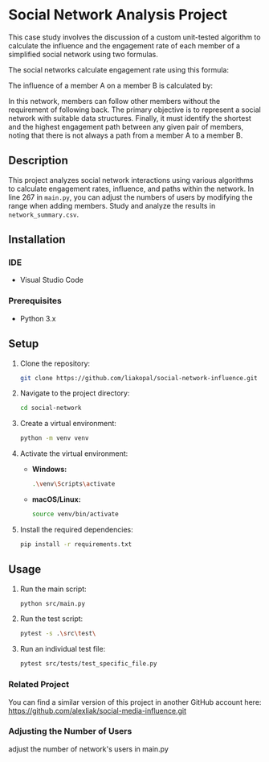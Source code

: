 # Social Network Analysis Project

This case study involves the discussion of a custom unit-tested algorithm to calculate the influence and the engagement rate of each member of a simplified social network using two formulas.

The social networks calculate engagement rate using this formula: 

The influence of a member A on a member B is calculated by:


In this network, members can follow other members without the requirement of following back. The primary objective is to represent a social network with suitable data structures. Finally, it must identify the shortest and the highest engagement path between any given pair of members, noting that there is not always a path from a member A to a member B.

## Description

This project analyzes social network interactions using various algorithms to calculate engagement rates, influence, and paths within the network. In line 267 in `main.py`, you can adjust the numbers of users by modifying the range when adding members. Study and analyze the results in `network_summary.csv`.

## Installation

### IDE

- Visual Studio Code

### Prerequisites

- Python 3.x

## Setup

1. Clone the repository:

    ```sh
    git clone https://github.com/liakopal/social-network-influence.git
    ```

2. Navigate to the project directory:

    ```sh
    cd social-network
    ```

3. Create a virtual environment:

    ```sh
    python -m venv venv
    ```

4. Activate the virtual environment:

    - **Windows:**
      ```sh
      .\venv\Scripts\activate
      ```

    - **macOS/Linux:**
      ```sh
      source venv/bin/activate
      ```

5. Install the required dependencies:

    ```sh
    pip install -r requirements.txt
    ```

## Usage

1. Run the main script:

    ```sh
    python src/main.py

2. Run the test script:
    ```sh
    pytest -s .\src\test\

3. Run an individual test file:
    ```sh
    pytest src/tests/test_specific_file.py

### Related Project

You can find a similar version of this project in another GitHub account here: https://github.com/alexliak/social-media-influence.git

### Adjusting the Number of Users
adjust the number of network's users in main.py